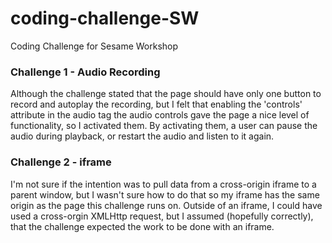 # coding-challenge-SW
Coding Challenge for Sesame Workshop

### Challenge 1 - Audio Recording
Although the challenge stated that the page should have only one button to record and autoplay the recording, but I felt that enabling the 'controls' attribute in the audio tag the audio controls gave the page a nice level of functionality, so I activated them. By activating them, a user can pause the audio during playback, or restart the audio and listen to it again.

### Challenge 2 - iframe
I'm not sure if the intention was to pull data from a cross-origin iframe to a parent window, but I wasn't sure how to do that so my iframe has the same origin as the page this challenge runs on. Outside of an iframe, I could have used a cross-orgin XMLHttp request, but I assumed (hopefully correctly), that the challenge expected the work to be done with an iframe.

